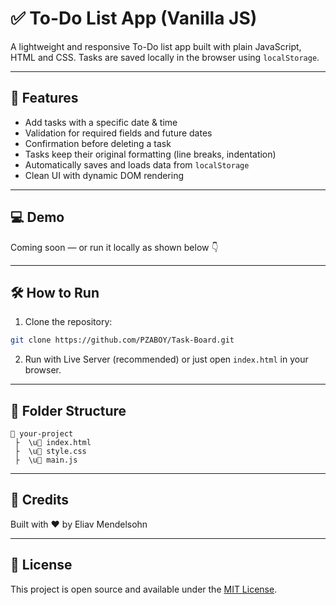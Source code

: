 # ✅ To-Do List App (Vanilla JS)

A lightweight and responsive To-Do list app built with plain JavaScript, HTML and CSS.
Tasks are saved locally in the browser using `localStorage`.

---

## 🚀 Features

* Add tasks with a specific date & time
* Validation for required fields and future dates
* Confirmation before deleting a task
* Tasks keep their original formatting (line breaks, indentation)
* Automatically saves and loads data from `localStorage`
* Clean UI with dynamic DOM rendering

---

## 💻 Demo

Coming soon — or run it locally as shown below 👇

---

## 🛠️ How to Run

1. Clone the repository:

```bash
git clone https://github.com/PZABOY/Task-Board.git
```

2. Run with Live Server (recommended) or just open `index.html` in your browser.

---

## 📁 Folder Structure

```
📆 your-project
 ├  \u📄 index.html
 ├  \u📄 style.css
 ├  \u📄 main.js
```

---

## 🧠 Credits

Built with ❤️ by Eliav Mendelsohn

---

## 📄 License

This project is open source and available under the [MIT License](LICENSE).
